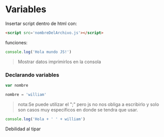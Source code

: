 # Variables

Insertar script dentro de html con:
```html 
<script src='nombreDelArchivo.js'></script> 
```

funciones:

```js
console.log('Hola mundo JS!') 
``` 
> Mostrar datos imprimirlos en la consola

### Declarando variables

```js 
var nombre

nombre = 'william'
```  

> nota:Se puede utilizar el ";" pero js no nos obliga a escribirlo y solo son casos muy especificos en donde se tendra que usar.

```js 
console.log('Hola + ' ' + william')
```


Debilidad al tipar